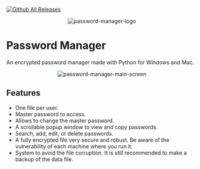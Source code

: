 [![Github All Releases](https://img.shields.io/github/downloads/sfaith3/PasswordManager/total.svg)](https://github.com/sFaith3/PasswordManager/releases)

<p align="center">
  <img alt="password-manager-logo" src="https://github.com/user-attachments/assets/5d598f61-462a-4abd-8a33-ffe6a25ae928">
</p>

# Password Manager
An encrypted password manager made with Python for Windows and Mac.

<p align="center">
  <img alt="password-manager-main-screen" src="https://github.com/user-attachments/assets/005ef599-c012-4574-b3e6-7548c2dffbbf">
</p>

## Features
- One file per user.
- Master password to access.
- Allows to change the master password.
- A scrollable popup window to view and copy passwords.
- Search, add, edit, or delete passwords.
- A fully encrypted file very secure and robust. Be aware of the vulnerability of each machine where you run it.
- System to avoid the file corruption. It is still recommended to make a backup of the data file.
